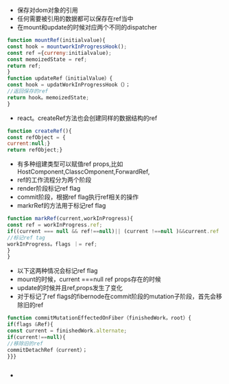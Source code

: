 - 保存对dom对象的引用
- 任何需要被引用的数据都可以保存在ref当中
- 在mount和update的时候对应两个不同的dispatcher

```js
function mountRef(initialvalue){
const hook = mountworkInProgressHook();
const ref ={curreny:initialvalue);
const memoizedState = ref;
return ref;
}
function updateRef（initialValue）{
const hook = updatWorkInProgressHook（）；
//返回保存的ref
return hook。memoizedState;
}
```
- react。createRef方法也会创建同样的数据结构的ref

```js
function createRef(){
const refObject = {
current:null;}
return refObject;}
```

- 有多种组建类型可以赋值ref props,比如HostComponent,ClasscOmponent,ForwardRef,
- ref的工作流程分为两个阶段
- render阶段标记ref flag
- commit阶段，根据ref flag执行ref相关的操作
- markrRef的方法用于标记ref flag

```js
function markRef(current,workInProgress){
const ref = workInProgress.ref;
if((current === null && ref!==null)|| (current !==null )&&current.ref !==ref)){
//标记ref tag
workInProgress。flags ｜= ref;
}
}
```
- 以下这两种情况会标记ref flag
- mount的时候，current ===null ref props存在的时候
- update的时候并且ref,props发生了变化
- 对于标记了ref flags的fibernode在commit阶段的mutation子阶段，首先会移除旧的ref


```js
function commitMutationEffectedOnFiber（finishedWork，root）{
if(flags &Ref){
const current = finishedWork.alternate;
if(current!==null){
//移除旧的ref
commitDetachRef（current）；
}}}
```




```
```
-
```
